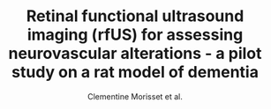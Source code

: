 ---
cat: ciel
subcat: midas
bestof: false
author: Clementine Morisset et al.
title: Retinal functional ultrasound imaging (rfUS) for assessing neurovascular alterations - a pilot study on a rat model of dementia
journal: Scientific Reports
year: 2022
type: article
url: https -//www.nature.com/articles/s41598-022-23366-8
doi: 10.1038/s41598-022-23366-8
---
